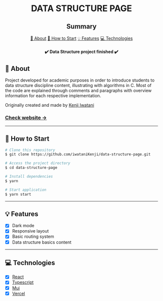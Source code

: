<h1 align="center">DATA STRUCTURE PAGE</h1>

<h2 align="center">Summary</h2>

<p align="center">
    <a href="#about">📙 About</a>
    <!-- <a href="#preview">🖼️ Preview</a> -->
    <a href="#start">📖 How to Start</a>
    <a href="#features">💡 Features</a>
    <a href="#technologies">💻 Technologies</a>
</p>

<h4 align="center">
   ✔️ Data Structure project finished ✔️
</h4>

<h2 id="about">📙 About</H2>

<p>Project developed for academic purposes in order to introduce students to data structure discipline content, illustrating with algorithms in C. Most of the code are explained through comments and paragraphs with overview information for each respective implementation.
<p>Originally created and made by <a href="https://www.linkedin.com/in/kleverson-kenji-iwatani/">Kenji Iwatani</a></p>

<p>
    <h3><a href="https://kenji-data-structure-page.vercel.app/intro">Check website &rarr;</a></h3>
</p>

<!-- ---

<H2 id="preview">🖼️ Preview</H2>

<section align="center">
    <img alt="project overview" src="./assets/preview.gif" width="300"/>
</section> -->

---

<H2 id="start">📖 How to Start</H2>

```bash
# Clone this repository
$ git clone https://github.com/iwataniKenji/data-structure-page.git

# Access the project directory
$ cd data-structure-page

# Install dependencies
$ yarn

# Start application
$ yarn start

```

---

<H2 id="features">💡 Features</H2>

- [x] Dark mode
- [x] Responsive layout
- [x] Basic routing system
- [x] Data structure basics content

---

<H2 id="technologies">💻 Technologies</H2>

- [x] <a href="https://react.dev/">React</a>
- [x] <a href="https://www.typescriptlang.org/">Typescript</a>
- [x] <a href="https://mui.com/">Mui</a>
- [x] <a href="https://vercel.com/">Vercel</a>
